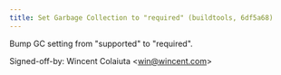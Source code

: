 ```yaml
---
title: Set Garbage Collection to "required" (buildtools, 6df5a68)
---
```


Bump GC setting from "supported" to "required".

Signed-off-by: Wincent Colaiuta &lt;win@wincent.com&gt;
